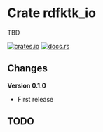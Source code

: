 # Crate rdfktk_io

TBD

[![crates.io](https://img.shields.io/crates/v/rdftk_io.svg)](https://crates.io/crates/rdftk_io)
[![docs.rs](https://docs.rs/rdftk_io/badge.svg)](https://docs.rs/rdftk_io)

## Changes

**Version 0.1.0**

* First release

## TODO
